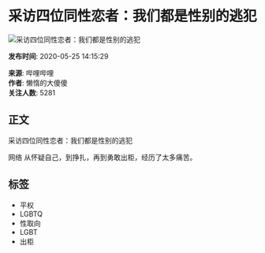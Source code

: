 # 采访四位同性恋者：我们都是性别的逃犯

![采访四位同性恋者：我们都是性别的逃犯](//i2.hdslb.com/bfs/archive/02302af8c2ebcd604f89f0604eaf3d94947e4795.jpg@518w_290h_1c_!web-video-share-cover.webp)

**发布时间**: 2020-05-25 14:15:29

**来源**: 哔哩哔哩  
**作者**: 懒惰的大傻傻  
**关注人数**: 5281  

## 正文

采访四位同性恋者：我们都是性别的逃犯

网络 从怀疑自己，到挣扎，再到勇敢出柜，经历了太多痛苦。

## 标签
- 平权
- LGBTQ
- 性取向
- LGBT
- 出柜